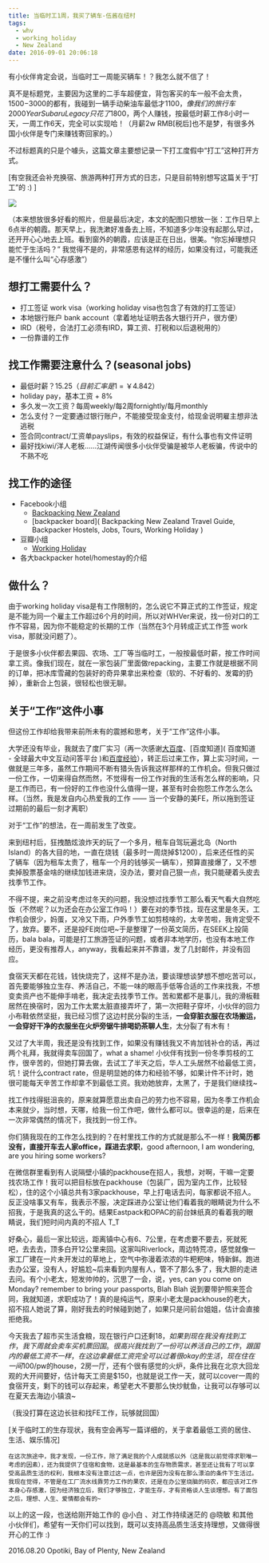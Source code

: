 ```yaml
---
title: 当临时工1周，我买了辆车-伍酱在纽村
tags:
  - whv
  - working holiday
  - New Zealand
date: 2016-09-01 20:06:18
---
```


有小伙伴肯定会说，当临时工一周能买辆车！？我怎么就不信了！

<!-- more -->

真不是标题党，主要因为这里的二手车超便宜，背包客买的车一般不会太贵，$1500-$3000的都有，我碰到一辆手动柴油车最低才$1100，像我们的旅行车2000 Year Subaru Legacy只花了$1800，两个人赚钱，按最低时薪工作8小时一天，一周工作6天，完全可以实现哈！（月薪2w RMB[税后]也不是梦，有很多外国小伙伴是专门来赚钱寄回家的。）

不过标题真的只是个噱头，这篇文章主要想记录一下打工度假中“打工”这种打开方式。

[有空我还会补充换宿、旅游两种打开方式的日志，只是目前特别想写这篇关于“打工”的 :) ]

![](http://cdn.sinacloud.net/woodysblog/whv-work/opotiki-sunrise.jpg)

（本来想放很多好看的照片，但是最后决定，本文的配图只想放一张：工作日早上6点半的朝霞。那天早上，我洗漱好准备去上班，不知道多少年没有起那么早过，还开开心心地去上班。看到窗外的朝霞，应该是正在日出，很美。“你忘掉理想只能忙于生活吗？” 我觉得不是的，非常感恩有这样的经历，如果没有过，可能我还是不懂什么叫“心存感激”）

## 想打工需要什么？
* 打工签证 work visa（working holiday visa也包含了有效的打工签证）
* 本地银行账户 bank account（拿着地址证明去各大银行开户，很方便）
* IRD（税号，合法打工必须有IRD，算工资、打税和以后退税用的）
* 一份靠谱的工作

## 找工作需要注意什么？(seasonal jobs)
* 最低时薪？$15.25 （目前汇率是$1 = ￥4.842）
* holiday pay，基本工资 + 8%
* 多久发一次工资？每周weekly/每2周fornightly/每月monthly
* 怎么支付？一定要通过银行账户，不能接受现金支付，给现金说明雇主想非法逃税
* 签合同contract/工资单payslips，有效的权益保证，有什么事也有文件证明
* 最好找kiwi/洋人老板……江湖传闻很多小伙伴受骗是被华人老板骗，传说中的不熟不吃

## 找工作的途径
* Facebook小组
	* [Backpacking New Zealand](https://www.facebook.com/groups/156881077702841/)
	* [backpacker board]( Backpacking New Zealand Travel Guide, Backpacker Hostels, Jobs, Tours, Working Holiday )
* 豆瓣小组
	* [Working Holiday](https://www.douban.com/group/WHV/)
* 各大backpacker hotel/homestay的介绍

## 做什么？
由于working holiday visa是有工作限制的，怎么说它不算正式的工作签证，规定是不能为同一个雇主工作超过6个月的时间，所以对WHVer来说，找一份对口的工作不容易，因为你不能稳定的长期的工作（当然在3个月转成正式工作签 work visa，那就没问题了）。

于是很多小伙伴都去果园、农场、工厂等当临时工，一般按最低时薪，按工作时间拿工资。像我们现在，就在一家包装厂里面做repacking，主要工作就是根据不同的订单，把冰库雪藏的包装好的奇异果拿出来检查（软的、不好看的、发霉的扔掉），重新合上包装，很轻松也很无聊。

## 关于“工作”这件小事

但这份工作却给我带来前所未有的震撼和思考，关于“工作”这件小事。

大学还没有毕业，我就去了度厂实习（再一次感谢[大百度](https://www.baidu.com/)、[百度知道]( 百度知道 - 全球最大中文互动问答平台 )和[百度经验]( 百度经验——实用生活指南 )），转正后过来工作，算上实习时间，一做就是三年多，虽然工作期间不断有猎头告诉我这样那样的工作机会。但我只做过一份工作，一切来得自然而然，不觉得有一份工作对我的生活有怎么样的影响，只是工作而已，有一份好的工作也没什么值得一提，甚至有时会抱怨工作怎么怎么样。（当然，我是发自内心热爱我的工作 —— 当一个安静的美FE，所以拖到签证过期前的最后一刻才离职）

对于“工作”的想法，在一周前发生了改变。

来到纽村后，狂拽酷炫浪炸天的玩了一个多月，租车自驾玩遍北岛（North Island）的各大目的地，一直在烧钱（最多时一周烧掉$1200），后来还任性的买了辆车（因为租车太贵了，租车一个月的钱够买一辆车），预算直接爆了，又不想卖掉股票基金啥的继续加钱进来烧，没办法，要对自己狠一点，我只能硬着头皮去找季节工作。

不得不提，来之前没考虑过冬天的问题，我没想过找季节工那么看天气看大自然吃饭（不然呢？以为还会在办公室工作吗！）要在对的季节找，现在这里是冬天，工作机会很少，妈蛋，又冷又下雨，户外季节工如剪枝啥的，太辛苦啦，我肯定受不了，放弃。要不，还是投FE岗位吧~于是整理了一份英文简历，在SEEK上投简历，bala bala，可能是打工旅游签证的问题，或者非本地学历，也没有本地工作经历，更没有推荐人，anyway，我看起来并不靠谱，发了几封邮件，并没有回应。

食宿天天都在花钱，钱快烧完了，这样不是办法，要谈理想谈梦想不想吃苦可以，首先要能够独立生存、养活自己，不能一味的眼高手低等合适的工作来找我，不想变卖资产也不能伸手啃老，我决定去找季节工作。苦和累都不是事儿，我的滑板鞋居然在换宿时，因为工作太累太脏直接弄坏了，第一次把鞋子穿坏，小伙伴的回力小布鞋依然坚挺，我已经习惯了这边村民分裂的生活，**一会穿脏衣服在农场搬运，一会穿好干净的衣服坐在火炉旁锯牛排喝奶茶聊人生**，太分裂了有木有！

又过了大半周，我还是没有找到工作，如果没有赚钱我又不肯加钱补仓的话，再过两个礼拜，我就得卖车回国了，what a shame! 小伙伴有找到一份冬季剪枝的工作，很辛苦的，但她打算去做，去试工了半天之后，华人工头居然不给最低工资，坑！说什么contract rate，但是明显她的体力和经验不够，如果计件不计时，她很可能每天辛苦工作却拿不到最低工资。我劝她放弃，太黑了，于是我们继续找~

找工作找得挺沮丧的，原来就算愿意出卖自己的劳力也不容易，因为冬季工作机会本来就少，当时想，天哪，给我一份工作吧，做什么都可以。很幸运的是，后来在一次非常偶然的情况下，我找到一份工作。

你们猜我现在的工作怎么找到的？在村里找工作的方式就是那么不一样！**我简历都没有，直接开车去人家office，踩进去求职**，good afternoon, I am wondering, are you hiring some workers?

在微信群里看到有人说隔壁小镇的packhouse在招人，我想，对啊，干嘛一定要找农场工作！我可以把目标放在packhouse（包装厂，因为室内工作，比较轻松），住的这个小镇总共有3家packhouse，早上打电话去问，每家都说不招人。反正没啥事又有车，我表示不服，决定踩进办公室让他们看着我的眼睛说为什么不招我，于是我真的这么干的。结果Eastpack和OPAC的前台妹纸真的看着我的眼睛说，我们短时间内真的不招人 T_T

好桑心，最后一家比较远，距离镇中心有6、7公里，在考虑要不要去，死就死吧，去去去，顶多白开12公里来回。这家叫Riverlock，周边特荒凉，感觉就像一家工厂建在一片未开发过的草地上，空气中弥漫着浓浓的牛粑粑味，特新鲜。跑进去办公室，没有人，好尴尬~后来看到内屋有人，管不了那么多了，我大胆的走进去问。有个小老太，短发帅帅的，沉思了一会，说，yes, can you come on Monday? remember to bring your passports, Blah Blah 说到要带护照来签合同，我就知道，求职成功了！真的是纯运气，原来小老太是packhouse的老大，招不招人她说了算，刚好我去的时候碰到她了，如果只是问前台姐姐，估计会直接拒绝我。

今天我去了超市买生活食粮，现在银行户口还剩$18，如果到现在我没有找到工作，我下周就会卖车买机票回国。很高兴我找到了一份可以养活自己的工作，跟国内的最低工资不一样，在这边拿最低工资完全可以过着很okay的生活，现在住在一间$100/pw的house，2房一厅，还有个很有感觉的火炉，条件比我在北京大回龙观的大开间要好，估计每天工资是$150，也就是说工作一天，就可以cover一周的食宿开支，剩下的钱可以存起来，希望老大不要那么快炒鱿鱼，让我可以存够可以在夏天去海边小镇浪~

（我没打算在这边长驻和找FE工作，玩够就回国）

[关于临时工的生存现状，我有空会再写一篇详细的，关于拿着最低工资的居住、生活、娱乐情况]

`
在这次旅途中，我才发现，一份工作，除了满足我的个人成就感以外（这是我以前觉得求职唯一考虑的因素），还为我提供了住宿和食物，这是最基本的生存物质需求，甚至还让我有了可以享受高品质生活的权利，我根本没有注意过这一点，也许是因为没有在那么漂泊的条件下生活过。我现在觉得，不管是在工厂流水线靠劳力工作的果农，还是在办公室烧脑的码农，都应该对工作本身心存感激，因为经济独立后，我们才够独立，才能生存，才有资格谈人生谈理想。有了面包之后，理想、人生、爱情都会有的~
`

以上的这一段，也送给刚开始工作的 @小白 、对工作持续迷茫的 @晓敏 和其他小伙伴们，希望有一天你们可以找到，既可以支持高品质生活支持理想，又做得很开心的工作 :)

2016.08.20
Opotiki, Bay of Plenty, New Zealand

